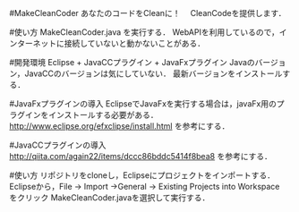 #MakeCleanCoder
あなたのコードをCleanに！　
CleanCodeを提供します．

#使い方
MakeCleanCoder.java を実行する．
WebAPIを利用しているので，インターネットに接続していないと動かないことがある．

#開発環境
Eclipse + JavaCCプラグイン + JavaFxプラグイン
Javaのバージョン，JavaCCのバージョンは気にしていない．
最新バージョンをインストールする．

#JavaFxプラグインの導入
EclipseでJavaFxを実行する場合は，javaFx用のプラグインをインストールする必要がある．
http://www.eclipse.org/efxclipse/install.html
を参考にする．

#JavaCCプラグインの導入
http://qiita.com/again22/items/dccc86bddc5414f8bea8
を参考にする．

#使い方
リポジトリをcloneし，Eclipseにプロジェクトをインポートする．
Eclipseから，File -> Import ->General -> Existing Projects into Workspace　をクリック
MakeCleanCoder.javaを選択して実行する．











































































